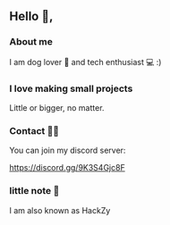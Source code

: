 ## Hello 👋,

### About me
I am dog lover 🐶 and tech enthusiast 💻 :)


### I love making small projects
Little or bigger, no matter.

### Contact 📨📱

You can join my discord server:

https://discord.gg/9K3S4Gjc8F



### little note 📓
I am also known as HackZy

